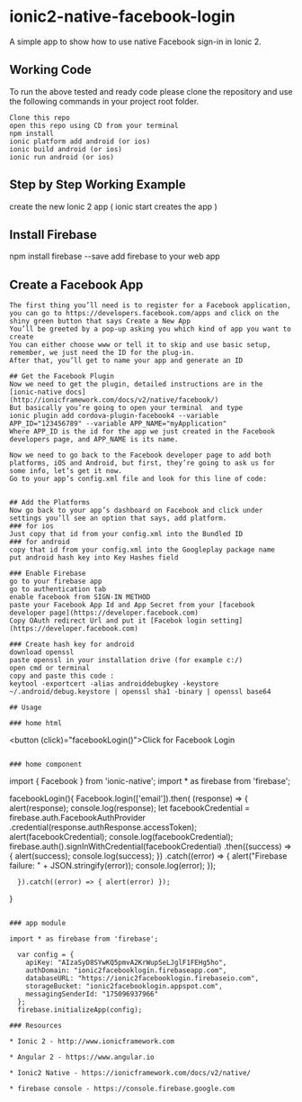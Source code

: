 # ionic2-native-facebook-login
A simple app to show how to use native Facebook sign-in in Ionic 2.

## Working Code
To run the above tested and ready code please clone the repository and use the following commands in your project root folder.

```
Clone this repo
open this repo using CD from your terminal
npm install 
ionic platform add android (or ios)
ionic build android (or ios)
ionic run android (or ios)
```

## Step by Step Working Example
 create the new Ionic 2 app ( ionic start creates the app )

## Install Firebase
npm install firebase --save
add firebase to your web app

## Create a Facebook App
```
The first thing you’ll need is to register for a Facebook application, you can go to https://developers.facebook.com/apps and click on the shiny green button that says Create a New App
You’ll be greeted by a pop-up asking you which kind of app you want to create
You can either choose www or tell it to skip and use basic setup, remember, we just need the ID for the plug-in.
After that, you’ll get to name your app and generate an ID

## Get the Facebook Plugin
Now we need to get the plugin, detailed instructions are in the [ionic-native docs] (http://ionicframework.com/docs/v2/native/facebook/)
But basically you’re going to open your terminal  and type
ionic plugin add cordova-plugin-facebook4 --variable APP_ID="123456789" --variable APP_NAME="myApplication"
Where APP_ID is the id for the app we just created in the Facebook developers page, and APP_NAME is its name.

Now we need to go back to the Facebook developer page to add both platforms, iOS and Android, but first, they’re going to ask us for some info, let’s get it now.
Go to your app’s config.xml file and look for this line of code:
```
<widget id="com.ionicframework.fbauth285351" version="0.0.1" 
xmlns="http://www.w3.org/ns/widgets" xmlns:cdv="http://cordova.apache.org/ns/1.0">
```

## Add the Platforms
Now go back to your app’s dashboard on Facebook and click under settings you’ll see an option that says, add platform.
### for ios
Just copy that id from your config.xml into the Bundled ID
### for android
copy that id from your config.xml into the Googleplay package name
put android hash key into Key Hashes field

### Enable Firebase
go to your firebase app
go to authentication tab
enable facebook from SIGN-IN METHOD
paste your Facebook App Id and App Secret from your [facebook developer page](https://developer.facebook.com)
Copy OAuth redirect Url and put it [Facebok login setting](https://developer.facebook.com)

### Create hash key for android
download openssl
paste openssl in your installation drive (for example c:/)
open cmd or terminal
copy and paste this code : 
keytool -exportcert -alias androiddebugkey -keystore ~/.android/debug.keystore | openssl sha1 -binary | openssl base64

## Usage

### home html
```
<button (click)="facebookLogin()">Click for Facebook Login</button>
```

### home component
```
import { Facebook } from 'ionic-native';
import * as firebase from 'firebase';


  facebookLogin(){
      Facebook.login(['email']).then( (response) => {
        alert(response);
        console.log(response);
        let facebookCredential = firebase.auth.FacebookAuthProvider
          .credential(response.authResponse.accessToken);
              alert(facebookCredential);
              console.log(facebookCredential);
            firebase.auth().signInWithCredential(facebookCredential)
            .then((success) => {
                alert(success);
                console.log(success);
            })
            .catch((error) => {
                alert("Firebase failure: " + JSON.stringify(error));
                console.log(error);
            });

      }).catch((error) => { alert(error) });   
  }
```

### app module

import * as firebase from 'firebase';

  var config = {
    apiKey: "AIzaSyD8SYwKQ5pmvA2KrWupSeLJglF1FEHg5ho",
    authDomain: "ionic2facebooklogin.firebaseapp.com",
    databaseURL: "https://ionic2facebooklogin.firebaseio.com",
    storageBucket: "ionic2facebooklogin.appspot.com",
    messagingSenderId: "175096937966"
  };
  firebase.initializeApp(config);

### Resources

* Ionic 2 - http://www.ionicframework.com

* Angular 2 - https://www.angular.io

* Ionic2 Native - https://ionicframework.com/docs/v2/native/

* firebase console - https://console.firebase.google.com


